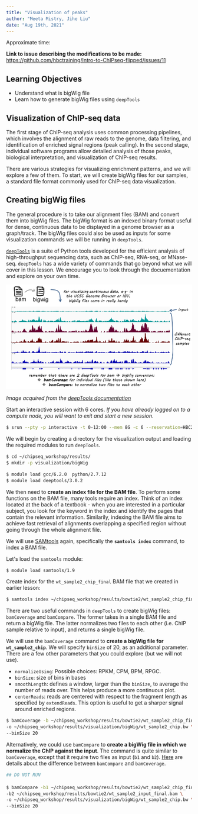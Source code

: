 ```yaml
---
title: "Visualization of peaks"
author: "Meeta Mistry, Jihe Liu"
date: "Aug 19th, 2021"
---
```


Approximate time:

**Link to issue describing the modifications to be made:** https://github.com/hbctraining/Intro-to-ChIPseq-flipped/issues/11

## Learning Objectives
* Understand what is bigWig file
* Learn how to generate bigWig files using `deepTools`

## Visualization of ChIP-seq data

The first stage of ChIP-seq analysis uses common processing pipelines, which involves the alignment of raw reads to the genome, data filtering, and identification of enriched signal regions (peak calling). In the second stage, individual software programs allow detailed analysis of those peaks, biological interpretation, and visualization of ChIP-seq results.

There are various strategies for visualizing enrichment patterns, and we will explore a few of them. To start, we will create bigWig files for our samples, a standard file format commonly used for ChIP-seq data visualization.

## Creating bigWig files

The general procedure is to take our alignment files (BAM) and convert them into bigWig files. The bigWig format is an indexed binary format useful for dense, continuous data to be displayed in a genome browser as a graph/track. The bigWig files could also be used as inputs for some visualization commands we will be running in `deepTools`. 

[`deepTools`](http://deeptools.readthedocs.org/en/latest/content/list_of_tools.html) is a suite of Python tools developed for the efficient analysis of high-throughput sequencing data, such as ChIP-seq, RNA-seq, or MNase-seq. `deepTools` has a wide variety of commands that go beyond what we will cover in this lesson. We encourage you to look through the docuementation and explore on your own time. 

<p align="center">
<img src="../img/bam_to_bigwig.png" width="700">
</p>

*Image acquired from the [deepTools documentation](http://deeptools.readthedocs.io/en/latest/content/tools/bamCoverage.html?highlight=bigwig)*

Start an interactive session with 6 cores. *If you have already logged on to a compute node, you will want to exit and start a new session*.

```bash
$ srun --pty -p interactive -t 0-12:00 --mem 8G -c 6 --reservation=HBC2 bash
```

We will begin by creating a directory for the visualization output and loading the required modules to run `deepTools`.

```bash
$ cd ~/chipseq_workshop/results/
$ mkdir -p visualization/bigWig
```

```bash
$ module load gcc/6.2.0  python/2.7.12
$ module load deeptools/3.0.2 
```

We then need to **create an index file for the BAM file**. To perform some functions on the BAM file, many tools require an index. Think of an index located at the back of a textbook - when you are interested in a particular subject, you look for the keyword in the index and identify the pages that contain the relevant information. Similarily, indexing the BAM file aims to achieve fast retrieval of alignments overlapping a specified region without going through the whole alignment file. 

We will use [SAMtools](http://samtools.sourceforge.net/) again, specifically the **`samtools index`** command, to index a BAM file.

Let's load the `samtools` module:

```bash
$ module load samtools/1.9
```

Create index for the `wt_sample2_chip_final` BAM file that we created in earlier lesson:

```bash
$ samtools index ~/chipseq_workshop/results/bowtie2/wt_sample2_chip_final.bam
```

There are two useful commands in `deepTools` to create bigWig files: `bamCoverage` and `bamCompare`. The former takes in a single BAM file and return a bigWig file. The latter normalizes two files to each other (i.e. ChIP sample relative to input), and returns a single bigWig file.

We will use the `bamCoverage` command to **create a bigWig file for `wt_sample2_chip`**. We will specify `binSize` of 20, as an additional parameter. There are a few other parameters that you could explore (but we will not use). 

* `normalizeUsing`: Possible choices: RPKM, CPM, BPM, RPGC.
* `binSize`: size of bins in bases
* `smoothLength`: defines a window, larger than the `binSize`, to average the number of reads over. This helps produce a more continuous plot.
* `centerReads`: reads are centered with respect to the fragment length as specified by `extendReads`. This option is useful to get a sharper signal around enriched regions.

```bash
$ bamCoverage -b ~/chipseq_workshop/results/bowtie2/wt_sample2_chip_final.bam \
-o ~/chipseq_workshop/results/visualization/bigWig/wt_sample2_chip.bw \
--binSize 20
```

Alternatively, we could use `bamCompare` to **create a bigWig file in which we normalize the ChIP against the input**. The command is quite similar to `bamCoverage`, except that it require two files as input (`b1` and `b2`). [Here](https://deeptools.readthedocs.io/en/develop/content/help_faq.html#when-should-i-use-bamcoverage-or-bamcompare) are details about the difference between `bamCompare` and `bamCoverage`.

```bash
## DO NOT RUN

$ bamCompare -b1 ~/chipseq_workshop/results/bowtie2/wt_sample2_chip_final.bam \
-b2 ~/chipseq_workshop/results/bowtie2/wt_sample2_input_final.bam \
-o ~/chipseq_workshop/results/visualization/bigWig/wt_sample2_chip.bw \
--binSize 20
```

